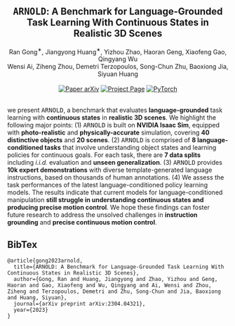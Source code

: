 <h2 align="center">
  <b><tt>ARNOLD</tt>: A Benchmark for Language-Grounded Task Learning With Continuous States in Realistic 3D Scenes</b>
</h2>

<div align="center" margin-bottom="6em">
Ran Gong<sup>✶</sup>, Jiangyong Huang<sup>✶</sup>, Yizhou Zhao, Haoran Geng, Xiaofeng Gao, Qingyang Wu </br> Wensi Ai, Ziheng Zhou, Demetri Terzopoulos, Song-Chun Zhu, Baoxiong Jia, Siyuan Huang
</div>
&nbsp;

<div align="center">
    <a href="placeholder" target="_blank">
    <img src="https://img.shields.io/badge/Paper-arXiv-green" alt="Paper arXiv"></a>
    <a href="https://arnold-benchmark.github.io" target="_blank">
    <img src="https://img.shields.io/badge/Page-ARNOLD-9cf" alt="Project Page"/></a>
    <a href="https://pytorch.org" target="_blank">
    <img src="https://img.shields.io/badge/Code-PyTorch-blue" alt="PyTorch"/></a>
</div>
&nbsp;

we present <tt>ARNOLD</tt>, a benchmark that evaluates **language-grounded** task learning with **continuous states** in **realistic 3D scenes**. We highlight the following major points: (1) <tt>ARNOLD</tt> is built on **NVIDIA Isaac Sim**, equipped with **photo-realistic** and **physically-accurate** simulation, covering **40 distinctive objects** and **20 scenes**. (2) <tt>ARNOLD</tt> is comprised of **8 language-conditioned tasks** that involve understanding object states and learning policies for continuous goals. For each task, there are **7 data splits** including *i.i.d.* evaluation and **unseen generalization**. (3) <tt>ARNOLD</tt> provides **10k expert demonstrations** with diverse template-generated language instructions, based on thousands of human annotations. (4) We assess the task performances of the latest language-conditioned policy learning models. The results indicate that current models for language-conditioned manipulation **still struggle in understanding continuous states and producing precise motion control**. We hope these findings can foster future research to address the unsolved challenges in **instruction grounding** and **precise continuous motion control**.

## BibTex
```
@article{gong2023arnold,
  title={ARNOLD: A Benchmark for Language-Grounded Task Learning With Continuous States in Realistic 3D Scenes},
  author={Gong, Ran and Huang, Jiangyong and Zhao, Yizhou and Geng, Haoran and Gao, Xiaofeng and Wu, Qingyang and Ai, Wensi and Zhou, Ziheng and Terzopoulos, Demetri and Zhu, Song-Chun and Jia, Baoxiong and Huang, Siyuan},
  journal={arXiv preprint arXiv:2304.04321},
  year={2023}
}
```
